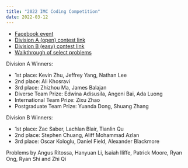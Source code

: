 ```yaml
---
title: "2022 IMC Coding Competition"
date: 2022-03-12
---
```


- [Facebook event](https://www.facebook.com/events/1179606166178437)
- [Division A (open) contest link](https://www.hackerrank.com/imc-x-csesoc-x-cpmsoc-coding-competition-2022-division-a)
- [Division B (easy) contest link](https://www.hackerrank.com/imc-x-csesoc-x-cpmsoc-coding-competition-2022-division-b)
- [Walkthrough of select problems](https://www.youtube.com/watch?v=4LaNth9mZrY)

Division A Winners:

- 1st place: Kevin Zhu, Jeffrey Yang, Nathan Lee
- 2nd place: Ali Khosravi
- 3rd place: Zhizhou Ma, James Balajan
- Diverse Team Prize: Edwina Adisusila, Angeni Bai, Ada Luong
- International Team Prize: Zixu Zhao
- Postgraduate Team Prize: Yuanda Dong, Shuang Zhang

Division B Winners:

- 1st place: Zac Saber, Lachlan Blair, Tianlin Qu
- 2nd place: Stephen Chuang, Aliff Mohammad Azlan
- 3rd place: Oscar Kologlu, Daniel Field, Alexander Blackmore

Problems by Angus Ritossa, Hanyuan Li, Isaiah Iliffe, Patrick Moore, Ryan Ong, Ryan Shi and Zhi Qi